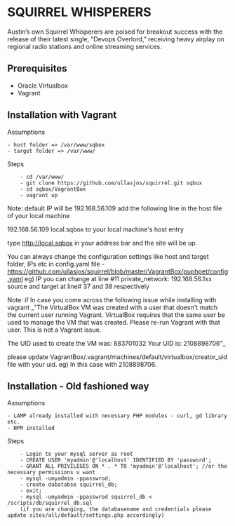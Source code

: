 SQUIRREL WHISPERERS
===================
Austin’s own Squirrel Whisperers are poised for breakout success with the release of their latest single, “Devops Overlord,” receiving heavy airplay on regional radio stations and online streaming services.

Prerequisites
--------------

- Oracle Virtualbox
- Vagrant 

Installation with Vagrant
-------------------------

Assumptions
```
- host folder => /var/www/sqbox
- target folder => /var/www/
```

Steps
```
	- cd /var/www/ 
	- git clone https://github.com/ullasjos/squirrel.git sqbox
	- cd sqbox/VagrantBox 
	- vagrant up
```

Note: default IP will be 192.168.56.109 
add the following line in the host file of your local machine

192.168.56.109 local.sqbox 
to your local machine's host entry

type http://local.sqbox in your address bar and the site will be up.

You can always change the configuration settings like host and target folder, IPs etc in config.yaml file - https://github.com/ullasjos/squirrel/blob/master/VagrantBox/puphpet/config.yaml
eg) IP you can change at line #11 private_network: 192.168.56.1xx
source and target at line# 37 and 38 respectively

Note: 
if In case you come across the following issue while installing with vagrant 
_"The VirtualBox VM was created with a user that doesn't match the
current user running Vagrant. VirtualBox requires that the same user
be used to manage the VM that was created. Please re-run Vagrant with
that user. This is not a Vagrant issue.

The UID used to create the VM was: 883701032
Your UID is: 2108898706"_

please update VagrantBox/.vagrant/machines/default/virtualbox/creator_uid file with your uid. eg) In this case with  2108898706.

Installation - Old fashioned way
--------------------------------
Assumptions
```
- LAMP already installed with necessary PHP modules - curl, gd library etc.
- NPM installed
```

Steps
```
	- Login to your mysql server as root
	- CREATE USER 'myadmin'@'localhost' IDENTIFIED BY 'password';
	- GRANT ALL PRIVILEGES ON * . * TO 'myadmin'@'localhost'; //or the necessary permissions u want
	- mysql -umyadmin -ppasswrod;
	- create dabatabse squirrel_db;
	- exit;
	- mysql -umyadmin -ppasswrod squirrel_db < /scripts/db/squirrel_db.sql
    (if you are changing, the databasename and credentials please update sites/all/default/settings.php accordingly)
```

